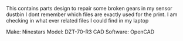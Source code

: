 This contains parts design to repair some broken gears in my sensor dustbin
I dont remember which files are exactly used for the print. I am checking in what ever related files I could find in my laptop

Make: Ninestars
Model: DZT-70-R3
CAD Software: OpenCAD